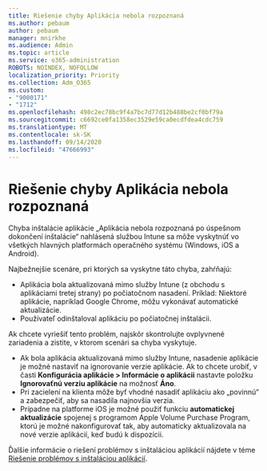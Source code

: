 ```yaml
---
title: Riešenie chyby Aplikácia nebola rozpoznaná
ms.author: pebaum
author: pebaum
manager: mnirkhe
ms.audience: Admin
ms.topic: article
ms.service: o365-administration
ROBOTS: NOINDEX, NOFOLLOW
localization_priority: Priority
ms.collection: Adm_O365
ms.custom:
- "9000171"
- "1712"
ms.openlocfilehash: 498c2ec78bc9f4a7bc7d77d12b488be2cf0bf79a
ms.sourcegitcommit: c6692ce0fa1358ec3529e59ca0ecdfdea4cdc759
ms.translationtype: MT
ms.contentlocale: sk-SK
ms.lasthandoff: 09/14/2020
ms.locfileid: "47666993"
---
```

# <a name="mitigate-the-application-was-not-detected-error"></a>Riešenie chyby Aplikácia nebola rozpoznaná

Chyba inštalácie aplikácie „Aplikácia nebola rozpoznaná po úspešnom dokončení inštalácie“ nahlásená službou Intune sa môže vyskytnúť vo všetkých hlavných platformách operačného systému (Windows, iOS a Android).

Najbežnejšie scenáre, pri ktorých sa vyskytne táto chyba, zahŕňajú:

- Aplikácia bola aktualizovaná mimo služby Intune (z obchodu s aplikáciami tretej strany) po počiatočnom nasadení. Príklad: Niektoré aplikácie, napríklad Google Chrome, môžu vykonávať automatické aktualizácie.
- Používateľ odinštaloval aplikáciu po počiatočnej inštalácii.

Ak chcete vyriešiť tento problém, najskôr skontrolujte ovplyvnené zariadenia a zistite, v ktorom scenári sa chyba vyskytuje.

- Ak bola aplikácia aktualizovaná mimo služby Intune, nasadenie aplikácie je možné nastaviť na ignorovanie verzie aplikácie. Ak to chcete urobiť, v časti **Konfigurácia aplikácie > Informácie o aplikácii** nastavte položku **Ignorovaťnú verziu aplikácie** na možnosť **Áno**.
- Pri zacielení na klienta môže byť vhodné nasadiť aplikáciu ako „povinnú“ a zabezpečiť, aby sa nasadila najnovšia verzia.
- Prípadne na platforme iOS je možné použiť funkciu **automatickej aktualizácie** spojenej s programom Apple Volume Purchase Program, ktorú je možné nakonfigurovať tak, aby automaticky aktualizovala na nové verzie aplikácií, keď budú k dispozícii.

Ďalšie informácie o riešení problémov s inštaláciou aplikácií nájdete v téme [Riešenie problémov s inštaláciou aplikácií](https://docs.microsoft.com/intune/troubleshoot-app-install).

